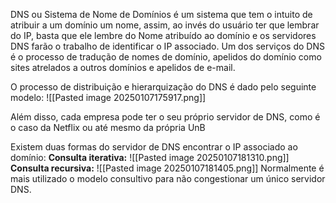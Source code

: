 DNS ou Sistema de Nome de Domínios é um sistema que tem o intuito de atribuir a um domínio um nome, assim, ao invés do usuário ter que lembrar do IP, basta que ele lembre do Nome atribuído ao domínio e os servidores DNS farão o trabalho de identificar o IP associado.
Um dos serviços do DNS é o processo de tradução de nomes de domínio, apelidos do domínio como sites atrelados a outros domínios e apelidos de e-mail.

O processo de distribuição e hierarquização do DNS é dado pelo seguinte modelo:
![[Pasted image 20250107175917.png]]

Além disso, cada empresa pode ter o seu próprio servidor de DNS, como é o caso da Netflix ou até mesmo da própria UnB

Existem duas formas do servidor de DNS encontrar o IP associado ao domínio:
**Consulta iterativa:**
![[Pasted image 20250107181310.png]]
**Consulta recursiva:**
![[Pasted image 20250107181405.png]]
Normalmente é mais utilizado o modelo consultivo para não congestionar um único servidor DNS.

